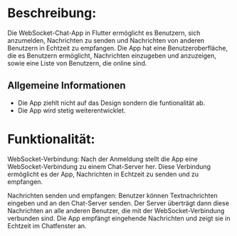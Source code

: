 # Beschreibung:

Die WebSocket-Chat-App in Flutter ermöglicht es Benutzern, sich anzumelden, Nachrichten zu senden und Nachrichten von anderen Benutzern in Echtzeit zu empfangen. Die App hat eine Benutzeroberfläche, die es Benutzern ermöglicht, Nachrichten einzugeben und anzuzeigen, sowie eine Liste von Benutzern, die online sind.


## Allgemeine Informationen
  - Die App ziehlt nicht auf das Design sondern die funtionalität ab.
  - Die App wird stetig weiterentwicklet.


# Funktionalität:

WebSocket-Verbindung: Nach der Anmeldung stellt die App eine WebSocket-Verbindung zu einem Chat-Server her. Diese Verbindung ermöglicht es der App, Nachrichten in Echtzeit zu senden und zu empfangen.

Nachrichten senden und empfangen: Benutzer können Textnachrichten eingeben und an den Chat-Server senden. Der Server überträgt dann diese Nachrichten an alle anderen Benutzer, die mit der WebSocket-Verbindung verbunden sind. Die App empfängt eingehende Nachrichten und zeigt sie in Echtzeit im Chatfenster an.


